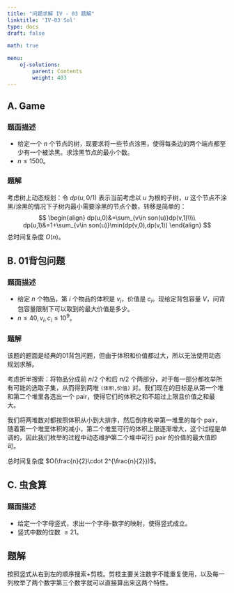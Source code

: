 ```yaml
---
title: "问题求解 IV - 03 题解"
linktitle: 'IV-03 Sol'
type: docs
draft: false

math: true

menu:
    oj-solutions:
        parent: Contents
        weight: 403
---
```


## A. Game

### 题面描述

* 给定一个 $n$ 个节点的树，现要求将一些节点涂黑，使得每条边的两个端点都至少有一个被涂黑。求涂黑节点的最小个数。
* $n\leq 1500$。

### 题解

考虑树上动态规划：令 $dp(u,0/1)$ 表示当前考虑以 $u$ 为根的子树，$u$ 这个节点不涂黑/涂黑的情况下子树内最小需要涂黑的节点个数，转移是简单的：
$$
\begin{align}
dp(u,0)&=\sum_{v\in son(u)}dp(v,1)\\\\
dp(u,1)&=1+\sum_{v\in son(u)}\min(dp(v,0),dp(v,1))
\end{align}
$$
总时间复杂度 $O(n)$。

## B. 01背包问题

### 题面描述

* 给定 $n$ 个物品，第 $i$ 个物品的体积是 $v_i$，价值是 $c_i$。现给定背包容量 $V$，问背包容量限制下可以取到的最大价值是多少。
* $n\leq 40,v_i,c_i\leq 10^9$。

### 题解

该题的题面是经典的01背包问题，但由于体积和价值都过大，所以无法使用动态规划求解。

考虑折半搜索：将物品分成前 $n/2$ 个和后 $n/2$ 个两部分，对于每一部分都枚举所有可能的选取子集，从而得到两堆 `(体积,价值)` 对。我们现在的目标是从第一个堆和第二个堆里各选出一个 pair，使得它们的体积之和不超过上限且价值之和最大。

我们将两堆数对都按照体积从小到大排序，然后倒序枚举第一堆里的每个 pair，随着第一个堆里体积的减小，第二个堆里可行的体积上限逐渐增大，这个过程是单调的，因此我们枚举的过程中动态维护第二个堆中可行 pair 的价值的最大值即可。

总时间复杂度 $O(\frac{n}{2}\cdot 2^{\frac{n}{2}})$。

## C. 虫食算

### 题面描述

* 给定一个字母竖式，求出一个字母-数字的映射，使得竖式成立。
* 竖式中数的位数 $\leq 21$。

## 题解

按照竖式从右到左的顺序搜索+剪枝。剪枝主要关注数字不能重复使用，以及每一列枚举了两个数字第三个数字就可以直接算出来这两个特性。